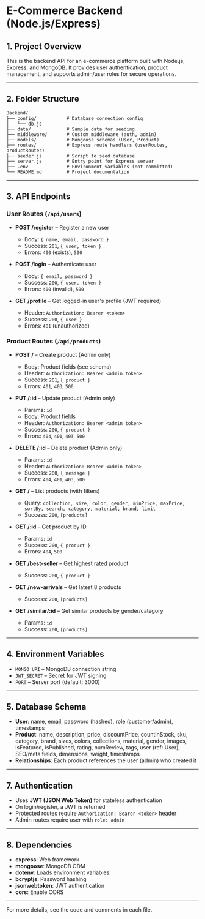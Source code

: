 # E-Commerce Backend (Node.js/Express)

## 1. Project Overview
This is the backend API for an e-commerce platform built with Node.js, Express, and MongoDB. It provides user authentication, product management, and supports admin/user roles for secure operations.

---

## 2. Folder Structure
```
Backend/
├── config/           # Database connection config
│   └── db.js
├── data/             # Sample data for seeding
├── middleware/       # Custom middleware (auth, admin)
├── models/           # Mongoose schemas (User, Product)
├── routes/           # Express route handlers (userRoutes, productRoutes)
├── seeder.js         # Script to seed database
├── server.js         # Entry point for Express server
├── .env              # Environment variables (not committed)
└── README.md         # Project documentation
```

---

## 3. API Endpoints

### User Routes (`/api/users`)
- **POST /register** – Register a new user
  - Body: `{ name, email, password }`
  - Success: `201`, `{ user, token }`
  - Errors: `400` (exists), `500`

- **POST /login** – Authenticate user
  - Body: `{ email, password }`
  - Success: `200`, `{ user, token }`
  - Errors: `400` (invalid), `500`

- **GET /profile** – Get logged-in user's profile (JWT required)
  - Header: `Authorization: Bearer <token>`
  - Success: `200`, `{ user }`
  - Errors: `401` (unauthorized)

### Product Routes (`/api/products`)
- **POST /** – Create product (Admin only)
  - Body: Product fields (see schema)
  - Header: `Authorization: Bearer <admin token>`
  - Success: `201`, `{ product }`
  - Errors: `401`, `403`, `500`

- **PUT /:id** – Update product (Admin only)
  - Params: `id`
  - Body: Product fields
  - Header: `Authorization: Bearer <admin token>`
  - Success: `200`, `{ product }`
  - Errors: `404`, `401`, `403`, `500`

- **DELETE /:id** – Delete product (Admin only)
  - Params: `id`
  - Header: `Authorization: Bearer <admin token>`
  - Success: `200`, `{ message }`
  - Errors: `404`, `401`, `403`, `500`

- **GET /** – List products (with filters)
  - Query: `collection, size, color, gender, minPrice, maxPrice, sortBy, search, category, material, brand, limit`
  - Success: `200`, `[products]`

- **GET /:id** – Get product by ID
  - Params: `id`
  - Success: `200`, `{ product }`
  - Errors: `404`, `500`

- **GET /best-seller** – Get highest rated product
  - Success: `200`, `{ product }`

- **GET /new-arrivals** – Get latest 8 products
  - Success: `200`, `[products]`

- **GET /similar/:id** – Get similar products by gender/category
  - Params: `id`
  - Success: `200`, `[products]`

---

## 4. Environment Variables
- `MONGO_URI` – MongoDB connection string
- `JWT_SECRET` – Secret for JWT signing
- `PORT` – Server port (default: 3000)

---

## 5. Database Schema
- **User**: name, email, password (hashed), role (customer/admin), timestamps
- **Product**: name, description, price, discountPrice, countInStock, sku, category, brand, sizes, colors, collections, material, gender, images, isFeatured, isPublished, rating, numReview, tags, user (ref: User), SEO/meta fields, dimensions, weight, timestamps
- **Relationships**: Each product references the user (admin) who created it

---



## 7. Authentication
- Uses **JWT (JSON Web Token)** for stateless authentication
- On login/register, a JWT is returned
- Protected routes require `Authorization: Bearer <token>` header
- Admin routes require user with `role: admin`

---

## 8. Dependencies
- **express**: Web framework
- **mongoose**: MongoDB ODM
- **dotenv**: Loads environment variables
- **bcryptjs**: Password hashing
- **jsonwebtoken**: JWT authentication
- **cors**: Enable CORS

---

For more details, see the code and comments in each file.

